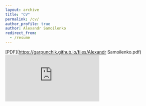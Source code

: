 ```yaml
---
layout: archive
title: "CV"
permalink: /cv/
author_profile: true
author: Alexandr Samoilenko 
redirect_from:
  - /resume
---
```


[PDF](https://garpunchik.github.io/files/Alexandr Samoilenko.pdf)
<embed src="https://garpunchik.github.io/files/Alexandr Samoilenko.pdf" type="application/pdf" />